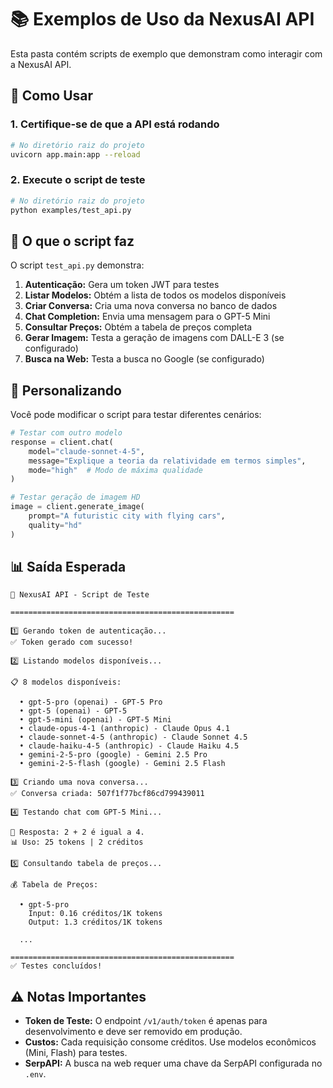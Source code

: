 # 📚 Exemplos de Uso da NexusAI API

Esta pasta contém scripts de exemplo que demonstram como interagir com a NexusAI API.

## 🚀 Como Usar

### 1. Certifique-se de que a API está rodando

```bash
# No diretório raiz do projeto
uvicorn app.main:app --reload
```

### 2. Execute o script de teste

```bash
# No diretório raiz do projeto
python examples/test_api.py
```

## 📝 O que o script faz

O script `test_api.py` demonstra:

1. **Autenticação:** Gera um token JWT para testes
2. **Listar Modelos:** Obtém a lista de todos os modelos disponíveis
3. **Criar Conversa:** Cria uma nova conversa no banco de dados
4. **Chat Completion:** Envia uma mensagem para o GPT-5 Mini
5. **Consultar Preços:** Obtém a tabela de preços completa
6. **Gerar Imagem:** Testa a geração de imagens com DALL-E 3 (se configurado)
7. **Busca na Web:** Testa a busca no Google (se configurado)

## 🔧 Personalizando

Você pode modificar o script para testar diferentes cenários:

```python
# Testar com outro modelo
response = client.chat(
    model="claude-sonnet-4-5",
    message="Explique a teoria da relatividade em termos simples",
    mode="high"  # Modo de máxima qualidade
)

# Testar geração de imagem HD
image = client.generate_image(
    prompt="A futuristic city with flying cars",
    quality="hd"
)
```

## 📊 Saída Esperada

```
🚀 NexusAI API - Script de Teste

==================================================

1️⃣ Gerando token de autenticação...
✅ Token gerado com sucesso!

2️⃣ Listando modelos disponíveis...

📋 8 modelos disponíveis:

  • gpt-5-pro (openai) - GPT-5 Pro
  • gpt-5 (openai) - GPT-5
  • gpt-5-mini (openai) - GPT-5 Mini
  • claude-opus-4-1 (anthropic) - Claude Opus 4.1
  • claude-sonnet-4-5 (anthropic) - Claude Sonnet 4.5
  • claude-haiku-4-5 (anthropic) - Claude Haiku 4.5
  • gemini-2-5-pro (google) - Gemini 2.5 Pro
  • gemini-2-5-flash (google) - Gemini 2.5 Flash

3️⃣ Criando uma nova conversa...
✅ Conversa criada: 507f1f77bcf86cd799439011

4️⃣ Testando chat com GPT-5 Mini...

💬 Resposta: 2 + 2 é igual a 4.
📊 Uso: 25 tokens | 2 créditos

5️⃣ Consultando tabela de preços...

💰 Tabela de Preços:

  • gpt-5-pro
    Input: 0.16 créditos/1K tokens
    Output: 1.3 créditos/1K tokens

  ...

==================================================
✅ Testes concluídos!
```

## ⚠️ Notas Importantes

- **Token de Teste:** O endpoint `/v1/auth/token` é apenas para desenvolvimento e deve ser removido em produção.
- **Custos:** Cada requisição consome créditos. Use modelos econômicos (Mini, Flash) para testes.
- **SerpAPI:** A busca na web requer uma chave da SerpAPI configurada no `.env`.

